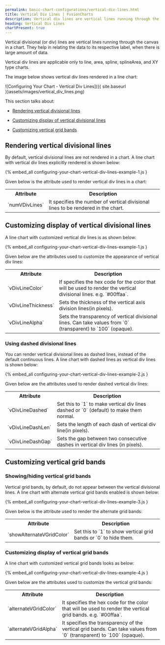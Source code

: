 ```yaml
---
permalink: basic-chart-configurations/vertical-div-lines.html
title: Vertical Div Lines | FusionCharts
description: Vertical div lines are vertical lines running through the canvas in a chart. These lines help in relating the data to its respective label
heading: Vertical Div Lines
chartPresent: true
---
```


Vertical divisional (or div) lines are vertical lines running through the canvas in a chart. They help in relating the data to its respective label, when there is large amount of data.

<p class="text-info">Vertical div lines are applicable only to line, area, spline, splineArea,  and XY type charts.</p>

The image below shows vertical div lines rendered in a line chart:

![Configuring Your Chart - Vertical Div Lines]({{ site.baseurl }}assets/images/vertical_div_lines.png)

This section talks about:

* <a href="{{ site.baseurl }}basic-chart-configurations/vertical-div-lines.html#rendering-vertical-divisional-lines">Rendering vertical divisional lines</a>

* <a href="{{ site.baseurl }}basic-chart-configurations/vertical-div-lines.html#customizing-display-of-vertical-divisional-lines">Customizing display of vertical divisional lines</a>

* <a href="{{ site.baseurl }}basic-chart-configurations/vertical-div-lines.html#customizing-vertical-grid-bands">Customizing vertical grid bands</a>

## Rendering vertical divisional lines

By default, vertical divisional lines are not rendered in a chart. A line chart with vertical div lines explicitly rendered is shown below:

{% embed_all configuring-your-chart-vertical-div-lines-example-1.js }

Given below is the attribute used to render vertical div lines in a chart:

<table>
  <tr>
    <th>Attribute</th>
    <th>Description</th>
  </tr>
  <tr>
    <td>`numVDivLines`</td>
    <td>It specifies the number of vertical divisional lines to be rendered in the chart. </td>
  </tr>
</table>






## Customizing display of vertical divisional lines

A line chart with customized vertical div lines is as shown below:

{% embed_all configuring-your-chart-vertical-div-lines-example-1.js }

Given below are the attributes used to customize the appearance of vertical div lines:

<table>
  <tr>
    <th>Attribute</th>
    <th>Description</th>
  </tr>
  <tr>
    <td>`vDivLineColor`</td>
    <td>If specifies the hex code for the color that will be used to render the vertical divisional lines. e.g. `#00ffaa`.</td>
  </tr>
  <tr>
    <td>`vDivLineThickness`</td>
    <td>Sets the thickness of the vertical axis division lines(in pixels).</td>
  </tr>
  <tr>
    <td>`vDivLineAlpha`</td>
    <td>Sets the transparency of vertical divisional lines. Can take values from `0` (transparent) to `100` (opaque).</td>
  </tr>
</table>






### Using dashed divisional lines

You can render vertical divisional lines as dashed lines, instead of the default continuous lines. A line chart with dashed lines as vertical div lines is shown below:

{% embed_all configuring-your-chart-vertical-div-lines-example-2.js }

Given below are the attributes used to render dashed vertical div lines:

<table>
  <tr>
    <th>Attribute</th>
    <th>Description</th>
  </tr>
  <tr>
    <td>`vDivLineDashed`</td>
    <td>Set this to `1` to make vertical div lines dashed or `0` (default) to make them normal.</td>
  </tr>
  <tr>
    <td>`vDivLineDashLen`</td>
    <td>Sets the length of each dash of vertical div line(in pixels).</td>
  </tr>
  <tr>
    <td>`vDivLineDashGap`</td>
    <td>Sets the gap between two consecutive dashes in vertical div lines (in pixels).</td>
  </tr>
</table>






## Customizing vertical grid bands

### Showing/hiding vertical grid bands

Vertical grid bands, by default, do not appear between the vertical divisional lines. A line chart with alternate vertical grid bands enabled is shown below:

{% embed_all configuring-your-chart-vertical-div-lines-example-3.js }

Given below is the attribute used to render the alternate grid bands:

<table>
  <tr>
    <th>Attribute</th>
    <th>Description</th>
  </tr>
  <tr>
    <td>`showAlternateVGridColor`</td>
    <td>Set this to `1` to show vertical grid bands or `0` to hide them.</td>
  </tr>
</table>






### Customizing display of vertical grid bands

A line chart with customized vertical grid bands looks as below:

{% embed_all configuring-your-chart-vertical-div-lines-example-4.js }

Given below are the attributes used to customize the vertical grid bands:

<table>
  <tr>
    <th>Attribute</th>
    <th>Description</th>
  </tr>
  <tr>
    <td>`alternateVGridColor`</td>
    <td>It specifies the hex code for the color that will be used to render the vertical grid bands. e.g. `#00ffaa`.</td>
  </tr>
  <tr>
    <td>`alternateVGridAlpha`</td>
    <td>It specifies the transparency of the vertical grid bands. Can take values from `0` (transparent) to `100` (opaque).</td>
  </tr>
</table>






